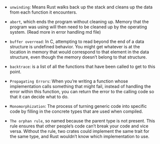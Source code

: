 * `unwinding`: Means Rust walks back up the stack and cleans up the data from each function it encounters.

* `abort`, which ends the program without cleaning up. Memory that the program was using will then need to be cleaned up by the operating system. (Read more in error handling md file)

* `buffer overread`: In C, attempting to read beyond the end of a data structure is undefined behavior. You might get whatever is at the location in memory that would correspond to that element in the data structure, even though the memory doesn’t belong to that structure.

* `backtrace`: is a list of all the functions that have been called to get to this point. 

* `Propagating Errors`: When you’re writing a function whose implementation calls something that might fail, instead of handling the error within this function, you can return the error to the calling code so that it can decide what to do.

* `Monomorphization`: The process of turning generic code into specific code by filling in the concrete types that are used when compiled.

* `The orphan rule`, so named because the parent type is not present. This rule ensures that other people’s code can’t break your code and vice versa. Without the rule, two crates could implement the same trait for the same type, and Rust wouldn’t know which implementation to use.